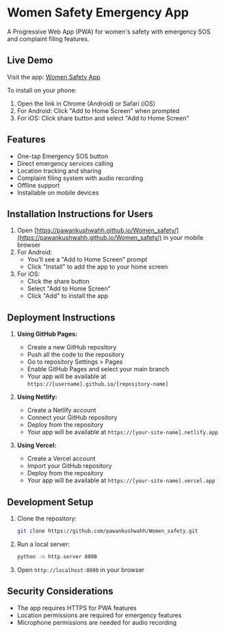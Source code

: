 # Women Safety Emergency App

A Progressive Web App (PWA) for women's safety with emergency SOS and complaint filing features.

## Live Demo

Visit the app: [Women Safety App](https://pawankushwahh.github.io/Women_safety/)

To install on your phone:
1. Open the link in Chrome (Android) or Safari (iOS)
2. For Android: Click "Add to Home Screen" when prompted
3. For iOS: Click share button and select "Add to Home Screen"

## Features

- One-tap Emergency SOS button
- Direct emergency services calling
- Location tracking and sharing
- Complaint filing system with audio recording
- Offline support
- Installable on mobile devices

## Installation Instructions for Users

1. Open [https://pawankushwahh.github.io/Women_safety/](https://pawankushwahh.github.io/Women_safety/) in your mobile browser
2. For Android:
   - You'll see a "Add to Home Screen" prompt
   - Click "Install" to add the app to your home screen
3. For iOS:
   - Click the share button
   - Select "Add to Home Screen"
   - Click "Add" to install the app

## Deployment Instructions

1. **Using GitHub Pages:**
   - Create a new GitHub repository
   - Push all the code to the repository
   - Go to repository Settings > Pages
   - Enable GitHub Pages and select your main branch
   - Your app will be available at `https://[username].github.io/[repository-name]`

2. **Using Netlify:**
   - Create a Netlify account
   - Connect your GitHub repository
   - Deploy from the repository
   - Your app will be available at `https://[your-site-name].netlify.app`

3. **Using Vercel:**
   - Create a Vercel account
   - Import your GitHub repository
   - Deploy from the repository
   - Your app will be available at `https://[your-site-name].vercel.app`

## Development Setup

1. Clone the repository:
   ```bash
   git clone https://github.com/pawankushwahh/Women_safety.git
   ```
2. Run a local server:
   ```bash
   python -m http.server 8000
   ```
3. Open `http://localhost:8000` in your browser

## Security Considerations

- The app requires HTTPS for PWA features
- Location permissions are required for emergency features
- Microphone permissions are needed for audio recording
